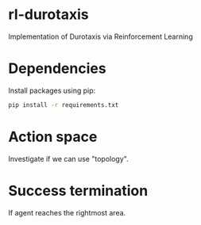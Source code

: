 # rl-durotaxis
Implementation of Durotaxis via Reinforcement Learning


# Dependencies
Install packages using pip:
```bash
pip install -r requirements.txt
```

# Action space
Investigate if we can use "topology".

# Success termination
If agent reaches the rightmost area.